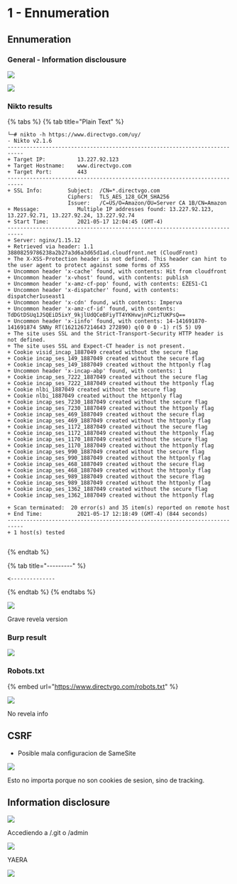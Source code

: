 # 1 - Ennumeration

## Ennumeration

### General - Information disclousure

![](../../.gitbook/assets/imagen%20%28733%29.png)

![](../../.gitbook/assets/imagen%20%28731%29.png)

### Nikto results

{% tabs %}
{% tab title="Plain Text" %}
```text
└─# nikto -h https://www.directvgo.com/uy/
- Nikto v2.1.6
---------------------------------------------------------------------------
+ Target IP:          13.227.92.123
+ Target Hostname:    www.directvgo.com
+ Target Port:        443
---------------------------------------------------------------------------
+ SSL Info:        Subject:  /CN=*.directvgo.com
                   Ciphers:  TLS_AES_128_GCM_SHA256
                   Issuer:   /C=US/O=Amazon/OU=Server CA 1B/CN=Amazon
+ Message:            Multiple IP addresses found: 13.227.92.123, 13.227.92.71, 13.227.92.24, 13.227.92.74
+ Start Time:         2021-05-17 12:04:45 (GMT-4)
---------------------------------------------------------------------------
+ Server: nginx/1.15.12
+ Retrieved via header: 1.1 38808259786238a2b27a3d6a3d65d1ad.cloudfront.net (CloudFront)
+ The X-XSS-Protection header is not defined. This header can hint to the user agent to protect against some forms of XSS
+ Uncommon header 'x-cache' found, with contents: Hit from cloudfront
+ Uncommon header 'x-vhost' found, with contents: publish
+ Uncommon header 'x-amz-cf-pop' found, with contents: EZE51-C1
+ Uncommon header 'x-dispatcher' found, with contents: dispatcher1useast1
+ Uncommon header 'x-cdn' found, with contents: Imperva
+ Uncommon header 'x-amz-cf-id' found, with contents: TdDGtDSUq1JSQEiD5ixY_9kjlUdQCeBFiyTT4YKHvwjnPCizTUKPsQ==
+ Uncommon header 'x-iinfo' found, with contents: 14-141691870-141691874 SNNy RT(1621267214643 272890) q(0 0 0 -1) r(5 5) U9
+ The site uses SSL and the Strict-Transport-Security HTTP header is not defined.
+ The site uses SSL and Expect-CT header is not present.
+ Cookie visid_incap_1887049 created without the secure flag
+ Cookie incap_ses_149_1887049 created without the secure flag
+ Cookie incap_ses_149_1887049 created without the httponly flag
+ Uncommon header 'x-incap-abp' found, with contents: 1
+ Cookie incap_ses_7222_1887049 created without the secure flag
+ Cookie incap_ses_7222_1887049 created without the httponly flag
+ Cookie nlbi_1887049 created without the secure flag
+ Cookie nlbi_1887049 created without the httponly flag
+ Cookie incap_ses_7230_1887049 created without the secure flag
+ Cookie incap_ses_7230_1887049 created without the httponly flag
+ Cookie incap_ses_469_1887049 created without the secure flag
+ Cookie incap_ses_469_1887049 created without the httponly flag
+ Cookie incap_ses_1172_1887049 created without the secure flag
+ Cookie incap_ses_1172_1887049 created without the httponly flag
+ Cookie incap_ses_1170_1887049 created without the secure flag
+ Cookie incap_ses_1170_1887049 created without the httponly flag
+ Cookie incap_ses_990_1887049 created without the secure flag
+ Cookie incap_ses_990_1887049 created without the httponly flag
+ Cookie incap_ses_468_1887049 created without the secure flag
+ Cookie incap_ses_468_1887049 created without the httponly flag
+ Cookie incap_ses_989_1887049 created without the secure flag
+ Cookie incap_ses_989_1887049 created without the httponly flag
+ Cookie incap_ses_1362_1887049 created without the secure flag
+ Cookie incap_ses_1362_1887049 created without the httponly flag

+ Scan terminated:  20 error(s) and 35 item(s) reported on remote host
+ End Time:           2021-05-17 12:18:49 (GMT-4) (844 seconds)
---------------------------------------------------------------------------
+ 1 host(s) tested
                            
```
{% endtab %}

{% tab title="---------" %}
```
<--------------
```
{% endtab %}
{% endtabs %}

![](../../.gitbook/assets/imagen%20%28745%29.png)

Grave revela version



### Burp result

![](../../.gitbook/assets/imagen%20%28739%29.png)

### Robots.txt

{% embed url="https://www.directvgo.com/robots.txt" %}

![](../../.gitbook/assets/imagen%20%28742%29.png)

No revela info 

## CSRF

* Posible mala configuracion de SameSite

![](../../.gitbook/assets/imagen%20%28735%29.png)

Esto no importa porque no son cookies de sesion, sino de tracking.

## Information disclosure

![](../../.gitbook/assets/imagen%20%28743%29.png)

Accediendo a /.git o /admin 

![](../../.gitbook/assets/imagen%20%28741%29.png)

YAERA

![](../../.gitbook/assets/imagen%20%28746%29.png)

